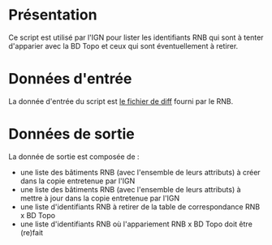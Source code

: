# Présentation

Ce script est utilisé par l'IGN pour lister les identifiants RNB qui sont à tenter d'apparier avec la BD Topo et ceux qui sont éventuellement à retirer.

# Données d'entrée

La donnée d'entrée du script est [le fichier de diff](https://rnb-fr.gitbook.io/documentation/api-et-outils/api-batiments/differentiel-entre-deux-dates) fourni par le RNB.

# Données de sortie

La donnée de sortie est composée de : 

- une liste des bâtiments RNB (avec l'ensemble de leurs attributs) à créer dans la copie entretenue par l'IGN
- une liste des bâtiments RNB (avec l'ensemble de leurs attributs) à mettre à jour dans la copie entretenue par l'IGN
- une liste d'identifiants RNB à retirer de la table de correspondance RNB x BD Topo
- une liste d'identifiants RNB où l'appariement RNB x BD Topo doit être (re)fait


